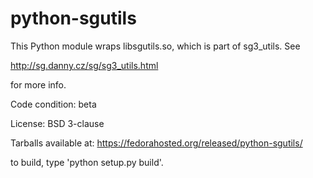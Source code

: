 python-sgutils
==============

This Python module wraps libsgutils.so, which is part of sg3_utils. See

http://sg.danny.cz/sg/sg3_utils.html

for more info.

Code condition: beta

License: BSD 3-clause

Tarballs available at: https://fedorahosted.org/released/python-sgutils/

to build, type 'python setup.py build'.
